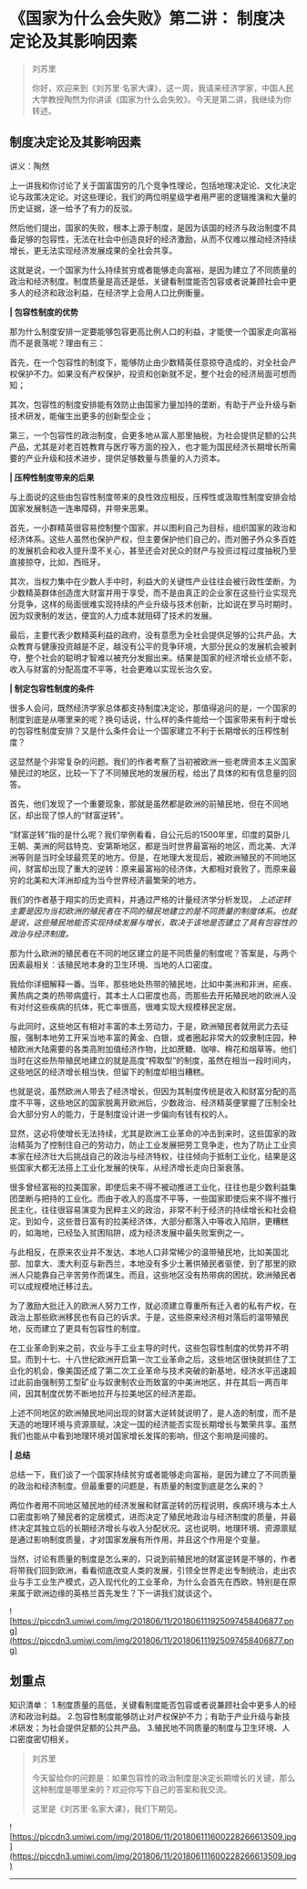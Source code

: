 # 《国家为什么会失败》第二讲： 制度决定论及其影响因素

> 刘苏里
> 
> 你好，欢迎来到《刘苏里·名家大课》，这一周，我请来经济学家，中国人民大学教授陶然为你讲读《国家为什么会失败》。今天是第二讲，我继续为你转述。

## 制度决定论及其影响因素

讲义：陶然

上一讲我和你讨论了关于国富国穷的几个竞争性理论，包括地理决定论、文化决定论与政策决定论。对这些理论，我们的两位明星级学者用严密的逻辑推演和大量的历史证据，逐一给予了有力的反驳。

然后他们提出，国家的失败，根本上源于制度，是因为该国的经济与政治制度不具备足够的包容性，无法在社会中创造良好的经济激励，从而不仅难以推动经济持续增长，更无法实现经济发展成果的全社会共享。

这就是说，一个国家为什么持续贫穷或者能够走向富裕，是因为建立了不同质量的政治和经济制度。制度质量是高还是低，关键看制度能否包容或者说兼顾社会中更多人的经济和政治利益，在经济学上会用人口比例衡量。

 **| 包容性制度的优势**

那为什么制度安排一定要能够包容更高比例人口的利益，才能使一个国家走向富裕而不是衰落呢？理由有三：

首先，在一个包容性的制度下，能够防止由少数精英任意掠夺造成的，对全社会产权保护不力。如果没有产权保护，投资和创新就不足，整个社会的经济局面可想而知；

其次，包容性的制度安排能有效防止由国家力量加持的垄断，有助于产业升级与新技术研发，能催生出更多的创新型企业；

第三，一个包容性的政治制度，会更多地从富人那里抽税，为社会提供足额的公共产品，尤其是对老百姓教育与医疗等方面的投入，也才能为国民经济长期增长所需要的产业升级和技术进步，提供足够数量与质量的人力资本。

 **| 压榨性制度带来的后果**

与上面说的这些由包容性制度带来的良性效应相反，压榨性或汲取性制度安排会给国家发展制造一连串障碍，并带来恶果。

首先，一小群精英很容易控制整个国家，并以图利自己为目标，组织国家的政治和经济体系。这些人虽然也保护产权，但主要保护他们自己的，而对圈子外众多百姓的发展机会和收入提升漠不关心，甚至还会对民众的财产与投资过程过度抽税乃至直接掠夺，比如，西班牙。

其次，当权力集中在少数人手中时，利益大的关键性产业往往会被行政性垄断，为少数精英群体创造庞大财富并用于享受，而不是由真正的企业家在这些行业实现充分竞争，这样的局面很难实现持续的产业升级与技术创新，比如说在罗马时期时，因为奴隶制的发达，便宜的人力成本就阻碍了技术的发展。

最后，主要代表少数精英利益的政府，没有意愿为全社会提供足够的公共产品，大众教育与健康投资越是不足，越没有公平的竞争环境，大部分民众的发展机会被剥夺，整个社会的聪明才智难以被充分发掘出来。结果是国家的经济增长业绩不彰，收入与财富的分配高度不平等，社会更难以实现长治久安。

 **| 制定包容性制度的条件**

很多人会问，既然经济学家总体都支持制度决定论，那值得追问的是，一个国家的制度到底是从哪里来的呢？换句话说，什么样的条件能给一个国家带来有利于增长的包容性制度安排？又是什么条件会让一个国家建立不利于长期增长的压榨性制度？

这显然是个非常复杂的问题。我们的作者考察了当初被欧洲一些老牌资本主义国家殖民过的地区，比较一下了不同殖民地的发展历程，给出了具体的和有信息量的回答。

首先，他们发现了一个重要现象，那就是虽然都是欧洲的前殖民地，但在不同地区，却出现了惊人的“财富逆转”。

“财富逆转”指的是什么呢？我们举例看看，自公元后的1500年里，印度的莫卧儿王朝、美洲的阿兹特克、安第斯地区，都是当时世界最富裕的地区，而北美、大洋洲等则是当时全球最荒芜的地方。但是，在地理大发现后，被欧洲殖民的不同地区间，财富却出现了重大的逆转：原来最富裕的经济体，大都相对衰败了，而原来最穷的北美和大洋洲却成为当今世界经济最繁荣的地方。

我们的作者基于翔实的历史资料，并通过严格的计量经济学分析发现， *上述逆转主要是因为当初欧洲的殖民者在不同的殖民地建立的是不同质量的制度体系。也就是说，这些殖民地能否实现持续发展与增长，取决于该地是否建立了具有包容性的政治与经济制度。*

那为什么欧洲的殖民者在不同的地区建立的是不同质量的制度呢？答案是，与两个因素最相关：该殖民地本身的卫生环境、当地的人口密度。

我给你详细解释一番。当年，那些地处热带的殖民地，比如中美洲和非洲，疟疾、黄热病之类的热带病盛行，其本土人口密度也高，而那些去开拓殖民地的欧洲人没有对付这些疾病的抗体，死亡率很高，很难实现大规模移民定居。

与此同时，这些地区有相对丰富的本土劳动力，于是，欧洲殖民者就用武力去征服，强制本地劳工开采当地丰富的黄金、白银，或者圈起非常大的奴隶制庄园，种植欧洲大陆需要的各类高附加值经济作物，比如蔗糖、咖啡、棉花和烟草等。他们当时在这些热带殖民地建立的就是高度“榨取型”的制度，虽然在相当一段时间内，这些地区的经济增长相当快，但留下的制度却相当糟糕。

也就是说，虽然欧洲人带去了经济增长，但因为其制度传统是收入和财富分配的高度不平等，这些地区的国家脱离开欧洲后，少数政治、经济精英便掌握了压制全社会大部分穷人的能力，于是制度设计进一步偏向有钱有权的人。

显然，这必将使增长无法持续，尤其是欧洲工业革命的冲击到来时，这些国家的政治精英为了控制住自己的劳动力，防止工业发展把劳工竞争走，也为了防止工业资本家在经济壮大后挑战自己的政治与经济特权，往往倾向于抵制工业化，结果是这些国家大都无法搭上工业化发展的快车，从经济增长走向日渐衰落。

很多曾经富裕的拉美国家，即使后来不得不被动推进工业化，往往也是少数利益集团垄断与把持的工业化。而由于收入的高度不平等，一些国家即使后来不得不推行民主化，往往很容易演变为民粹主义的政治，非常不利于经济的持续增长和社会稳定。到如今，这些昔日富有的拉美经济体，大部分都落入中等收入陷阱，更糟糕的，如海地，已经坠入贫困陷阱，成为经济发展中最失败案例之一。

与此相反，在原来农业并不发达、本地人口非常稀少的温带殖民地，比如美国北部、加拿大、澳大利亚与新西兰，本地没有多少土著供殖民者驱使，到了那里的欧洲人只能靠自己辛苦劳作而谋生。而且，这些地区没有热带病的困扰，欧洲殖民者可以成规模地迁移过去。

为了激励大批迁入的欧洲人努力工作，就必须建立尊重所有迁入者的私有产权，在政治上那些欧洲移民也有自己的诉求。于是，这些原来经济相对落后的温带殖民地，反而建立了更具有包容性的制度。

在工业革命到来之前，农业与手工业主导的时代，这些包容性制度的优势并不明显。而到十七、十八世纪欧洲开启第一次工业革命之后，这些地区很快就抓住了工业化的机会，像美国还成了第二次工业革命与技术突破的新基地，经济水平迅速超过此前由强制劳工型矿业与奴隶制农业而致富的中美洲地区，并在其后一两百年间，因其制度优势不断地拉开与拉美地区的经济差距。

上述不同地区的欧洲殖民地间出现的财富大逆转就说明了，是人造的制度，而不是天造的地理环境与资源禀赋，决定一国的经济能否实现长期增长与繁荣共享。虽然我们也能从中看到地理环境对国家增长发挥的影响，但这个影响是间接的。

 **| 总结**

总结一下，我们谈了一个国家持续贫穷或者能够走向富裕，是因为建立了不同质量的政治和经济制度。但最重要的问题是，有质量的制度到底是怎么来的？

两位作者用不同地区殖民地的经济发展和财富逆转的历程说明，疾病环境与本土人口密度影响了殖民者的定居模式，进而决定了殖民地政治与经济制度的质量，并最终决定其独立后的长期经济增长与收入分配状况。这也说明，地理环境、资源禀赋是通过影响制度质量，才对国家发展有所作用，并且这个作用是个变量。

当然，讨论有质量的制度是怎么来的，只说到前殖民地的财富逆转是不够的，作者将带我们回到欧洲，看看彻底改变人类的发展，引领全世界走出专制统治，走出农业与手工业生产模式，迈入现代化的工业革命，为什么会首先在西欧，特别是在原来属于欧洲边缘的英格兰首先发生？下一讲我们就谈这个。

![https://piccdn3.umiwi.com/img/201806/11/201806111925097458406877.png](https://piccdn3.umiwi.com/img/201806/11/201806111925097458406877.png)

## 划重点

知识清单：
1.制度质量的高低，关键看制度能否包容或者说兼顾社会中更多人的经济和政治利益。
2.包容性制度能够防止对产权保护不力；有助于产业升级与新技术研发；为社会提供足额的公共产品。
3.殖民地不同质量的制度与卫生环境、人口密度密切相关。

> 刘苏里
> 
> 今天留给你的问题是：如果包容性的政治制度是决定长期增长的关键，那么这种制度是哪里来的？欢迎你写下自己的答案和我交流。
> 
> 这里是《刘苏里·名家大课》，我们下期见。

![https://piccdn3.umiwi.com/img/201806/11/201806111600228266613509.jpg](https://piccdn3.umiwi.com/img/201806/11/201806111600228266613509.jpg)

---
